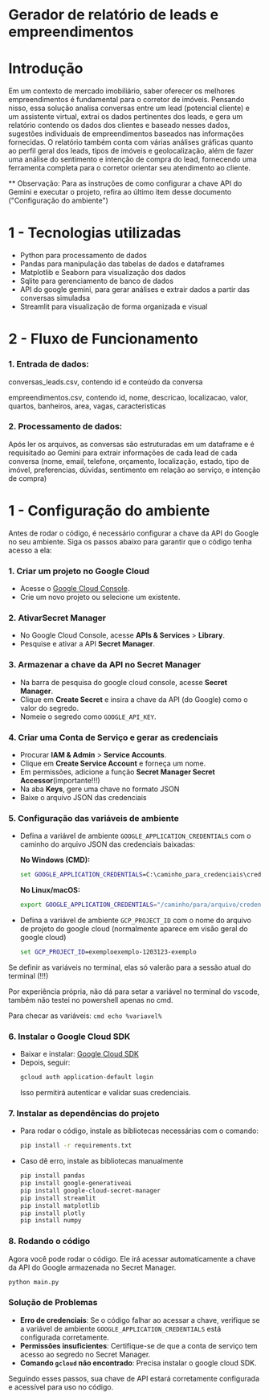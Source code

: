 # Gerador de relatório de leads e empreendimentos

# Introdução
Em um contexto de mercado imobiliário, saber oferecer os melhores empreendimentos é fundamental para o corretor de imóveis. Pensando nisso, essa solução analisa conversas entre um lead (potencial cliente) e um assistente virtual, extrai os dados pertinentes dos 
leads, e gera um relatório contendo os dados dos clientes e baseado nesses dados, sugestões individuais de empreendimentos baseados nas informações fornecidas. O relatório também conta com várias análises gráficas quanto ao perfil geral dos leads, tipos de imóveis e geolocalização, além de fazer uma análise do sentimento e intenção de compra do lead, fornecendo uma ferramenta completa para o corretor orientar seu atendimento ao cliente.

** Observação: Para as instruções de como configurar a chave API do Gemini e executar o projeto, refira ao último item desse documento ("Configuração do ambiente")
# 1 - Tecnologias utilizadas
   - Python para processamento de dados
   - Pandas para manipulação das tabelas de dados e dataframes
   - Matplotlib e Seaborn para visualização dos dados
   - Sqlite para gerenciamento de banco de dados
   - API do google gemini, para gerar análises e extrair dados a partir das conversas simuladsa
   - Streamlit para visualização de forma organizada e visual

# 2 - Fluxo de Funcionamento
   ### 1. Entrada de dados: 
   conversas_leads.csv, contendo id e conteúdo da conversa
   
   empreendimentos.csv, contendo id, nome, descricao, localizacao, valor, quartos, banheiros, area, vagas, caracteristicas

   ### 2. Processamento de dados:
   Após ler os arquivos, as conversas são estruturadas em um dataframe e é requisitado ao Gemini para extrair informações de cada lead de cada conversa (nome, email, telefone, orçamento, localização, estado, tipo de imóvel, preferencias, dúvidas, sentimento em relação     ao serviço, e intenção de compra)


# 1 - Configuração do ambiente 

Antes de rodar o código, é necessário configurar a chave da API do Google no seu ambiente. Siga os passos abaixo para garantir que o código tenha acesso a ela:

### 1. Criar um projeto no Google Cloud
   - Acesse o [Google Cloud Console](https://console.cloud.google.com/).
   - Crie um novo projeto ou selecione um existente.

### 2. AtivarSecret Manager
   - No Google Cloud Console, acesse **APIs & Services** > **Library**.
   - Pesquise e ativar a API **Secret Manager**.

### 3. Armazenar a chave da API no Secret Manager
   - Na barra de pesquisa do google cloud console, acesse **Secret Manager**.
   - Clique em **Create Secret** e insira a chave da API (do Google) como o valor do segredo.
   - Nomeie o segredo como `GOOGLE_API_KEY`.

### 4. Criar uma Conta de Serviço e gerar as credenciais
   - Procurar **IAM & Admin** > **Service Accounts**.
   - Clique em **Create Service Account** e forneça um nome.
   - Em permissões, adicione a função **Secret Manager Secret Accessor**(importante!!!)
   - Na aba **Keys**, gere uma chave no formato JSON
   - Baixe o arquivo JSON das credenciais

### 5. Configuração das variáveis de ambiente
   - Defina a variável de ambiente `GOOGLE_APPLICATION_CREDENTIALS` com o caminho do arquivo JSON das credenciais baixadas:

     **No Windows (CMD):**
     ```cmd
     set GOOGLE_APPLICATION_CREDENTIALS=C:\caminho_para_credenciais\credencial.json
     ```
     **No Linux/macOS:**
     ```bash
     export GOOGLE_APPLICATION_CREDENTIALS="/caminho/para/arquivo/credenciais.json"
     ```

  - Defina a variável de ambiente `GCP_PROJECT_ID` com o nome do arquivo de projeto do google cloud (normalmente aparece em visão geral do google cloud)
     ```cmd
     set GCP_PROJECT_ID=exemploexemplo-1203123-exemplo
     ```

  Se definir as variáveis no terminal, elas só valerão para a sessão atual do terminal (!!!)
  
  Por experiência própria, não dá para setar a variável no terminal do vscode, também não testei no powershell
  apenas no cmd. 
  
  Para checar as variáveis:
     ```cmd
     echo %variavel%
     ```
### 6. Instalar o Google Cloud SDK 
   - Baixar e instalar: [Google Cloud SDK](https://cloud.google.com/sdk/docs/install)
   - Depois, seguir:
     ```bash
     gcloud auth application-default login
     ```
     Isso permitirá autenticar e validar suas credenciais.

### 7. Instalar as dependências do projeto
   - Para rodar o código, instale as bibliotecas necessárias com o comando:
     ```bash
     pip install -r requirements.txt
     ```
   - Caso dê erro, instale as bibliotecas manualmente
     ```bash
     pip install pandas
     pip install google-generativeai
     pip install google-cloud-secret-manager
     pip install streamlit
     pip install matplotlib
     pip install plotly
     pip install numpy
     ```
     
### 8. Rodando o código
   Agora você pode rodar o código. Ele irá acessar automaticamente a chave da API do Google armazenada no Secret Manager.
   ```bash
   python main.py
   ```

### Solução de Problemas
- **Erro de credenciais**: Se o código falhar ao acessar a chave, verifique se a variável de ambiente `GOOGLE_APPLICATION_CREDENTIALS` está configurada corretamente.
- **Permissões insuficientes**: Certifique-se de que a conta de serviço tem acesso ao segredo no Secret Manager.
- **Comando `gcloud` não encontrado**: Precisa instalar o google cloud SDK.

Seguindo esses passos, sua chave de API estará corretamente configurada e acessível para uso no código.




